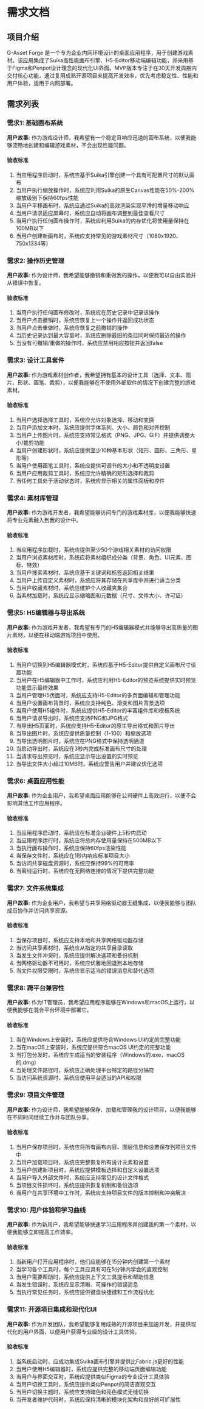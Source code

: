 # 需求文档

## 项目介绍

G-Asset Forge 是一个专为企业内网环境设计的桌面应用程序，用于创建游戏素材。该应用集成了Suika高性能画布引擎、H5-Editor移动端编辑功能，并采用基于Figma和Penpot设计理念的现代化UI界面。MVP版本专注于在30天开发周期内交付核心功能，通过复用成熟开源项目来提高开发效率，优先考虑稳定性、性能和用户体验，适用于内网部署。

## 需求列表

### 需求1: 基础画布系统

**用户故事:** 作为游戏设计师，我希望有一个稳定且响应迅速的画布系统，以便我能够流畅地创建和编辑游戏素材，不会出现性能问题。

#### 验收标准

1. 当应用程序启动时，系统应基于Suika引擎创建一个具有可配置尺寸的默认画布
2. 当用户执行缩放操作时，系统应利用Suika的原生Canvas性能在50%-200%缩放级别下保持60fps性能
3. 当用户平移画布时，系统应通过Suika的高效渲染实现平滑的增量移动响应
4. 当用户请求适应屏幕时，系统应自动将画布调整到最佳查看尺寸
5. 当用户执行任何画布操作时，系统应利用Suika的内存优化将使用量保持在100MB以下
6. 当用户创建新画布时，系统应支持常见的游戏素材尺寸（1080x1920、750x1334等）

### 需求2: 操作历史管理

**用户故事:** 作为设计师，我希望能够撤销和重做我的操作，以便我可以自由实验并从错误中恢复。

#### 验收标准

1. 当用户执行任何画布修改时，系统应在历史记录中记录该操作
2. 当用户点击撤销时，系统应恢复上一个操作并返回成功状态
3. 当用户点击重做时，系统应恢复之前撤销的操作
4. 当历史记录达到最大容量时，系统应删除最旧的条目同时保持最近的操作
5. 当没有可撤销/重做的操作时，系统应禁用相应按钮并返回false

### 需求3: 设计工具套件

**用户故事:** 作为游戏素材创作者，我希望拥有基本的设计工具（选择、文本、图片、形状、画笔、裁剪），以便我能够在不使用外部软件的情况下创建完整的游戏素材。

#### 验收标准

1. 当用户选择选择工具时，系统应允许对象选择、移动和变换
2. 当用户添加文本时，系统应提供字体系列、大小、颜色和对齐控制
3. 当用户上传图片时，系统应支持常见格式（PNG、JPG、GIF）并提供调整大小/裁剪功能
4. 当用户创建形状时，系统应提供至少10种基本形状（矩形、圆形、三角形、星形等）
5. 当用户使用画笔工具时，系统应提供可调节的大小和不透明度设置
6. 当用户应用裁剪工具时，系统应允许精确的矩形选择和裁剪
7. 当任何工具处于活动状态时，系统应显示相关的属性面板和控件

### 需求4: 素材库管理

**用户故事:** 作为游戏开发者，我希望能够访问专门的游戏素材库，以便我能够快速将专业元素融入到我的设计中。

#### 验收标准

1. 当应用程序加载时，系统应提供至少50个游戏相关素材的访问权限
2. 当用户浏览素材库时，系统应将素材组织成分类（背景、角色、UI元素、图标、特效）
3. 当用户搜索素材时，系统应基于关键词和标签返回相关结果
4. 当用户上传自定义素材时，系统应将其存储在共享库中并进行适当分类
5. 当用户收藏素材时，系统应维护个人收藏夹集合
6. 当素材加载时，系统应显示缩略图和元数据（尺寸、文件大小、许可证）

### 需求5: H5编辑器与导出系统

**用户故事:** 作为游戏开发者，我希望有专门的H5编辑器模式并能够导出高质量的图片素材，以便在移动端游戏项目中使用。

#### 验收标准

1. 当用户切换到H5编辑器模式时，系统应基于H5-Editor提供自定义画布尺寸设置功能
2. 当用户在H5编辑器中工作时，系统应利用H5-Editor的预览系统提供实时预览功能显示最终效果
3. 当用户管理H5页面时，系统应支持H5-Editor的多页面编辑和管理功能
4. 当用户设置画布背景时，系统应支持纯色、渐变和图片背景选项
5. 当用户使用H5组件时，系统应提供H5-Editor的丰富组件库和模板系统
6. 当用户请求导出时，系统应支持PNG和JPG格式
7. 当导出H5页面时，系统应支持H5-Editor的原生导出格式和图片导出
8. 当导出图片时，系统应提供质量控制（1-100）和缩放选项
9. 当导出透明图片时，系统应在PNG格式中保持透明通道
10. 当启动导出时，系统应在3秒内完成标准画布尺寸的处理
11. 当请求导出预览时，系统应显示导出设置的实时预览
12. 当导出文件大小超过10MB时，系统应警告用户并建议优化选项

### 需求6: 桌面应用性能

**用户故事:** 作为企业用户，我希望桌面应用能够在公司硬件上高效运行，以便不会影响其他工作应用程序。

#### 验收标准

1. 当应用程序启动时，系统应在标准企业硬件上5秒内启动
2. 当应用程序运行时，系统应将总内存使用量保持在500MB以下
3. 当执行画布操作时，系统应保持60fps渲染性能
4. 当保存文件时，系统应在1秒内响应标准项目大小
5. 当访问共享磁盘资源时，系统应保持99%的可用率
6. 当离线运行时，系统应在无网络连接的情况下提供完整功能

### 需求7: 文件系统集成

**用户故事:** 作为企业用户，我希望与共享网络驱动器无缝集成，以便我能够与团队成员协作并访问共享资源。

#### 验收标准

1. 当保存项目时，系统应支持本地和共享网络驱动器存储
2. 当访问共享素材时，系统应从指定的共享目录读取
3. 当发生文件冲突时，系统应提供解决选项和备份机制
4. 当网络驱动器不可用时，系统应优雅地回退到本地存储
5. 当文件权限受限时，系统应显示适当的错误消息和替代选项

### 需求8: 跨平台兼容性

**用户故事:** 作为IT管理员，我希望应用程序能够在Windows和macOS上运行，以便我能够在混合平台环境中部署它。

#### 验收标准

1. 当在Windows上安装时，系统应提供符合Windows UI约定的完整功能
2. 当在macOS上安装时，系统应提供符合macOS UI约定的完整功能
3. 当打包分发时，系统应生成适当的安装程序（Windows的.exe，macOS的.dmg）
4. 当处理文件路径时，系统应正确处理平台特定的路径分隔符
5. 当访问系统资源时，系统应使用平台适当的API和权限

### 需求9: 项目文件管理

**用户故事:** 作为设计师，我希望能够保存、加载和管理我的设计项目，以便我能够在不同时间继续工作并与团队分享。

#### 验收标准

1. 当用户保存项目时，系统应将所有画布内容、图层信息和设置保存到项目文件中
2. 当用户加载项目时，系统应完整恢复所有设计元素和设置
3. 当用户创建新项目时，系统应提供模板选择和自定义设置选项
4. 当用户导入外部文件时，系统应支持常见的设计文件格式
5. 当项目文件损坏时，系统应提供恢复机制和备份选项
6. 当用户在共享环境中工作时，系统应支持项目文件的版本控制和冲突解决

### 需求10: 用户体验和学习曲线

**用户故事:** 作为新用户，我希望能够快速学习应用程序并创建我的第一个素材，以便我能够立即提高工作效率。

#### 验收标准

1. 当新用户打开应用程序时，他们应能够在15分钟内创建第一个素材
2. 当学习各个工具时，每个工具应具有可在5分钟内学会的直观控制
3. 当用户需要帮助时，系统应提供上下文工具提示和帮助信息
4. 当发生错误时，系统应显示清晰、可操作的错误消息
5. 当执行常见任务时，系统应提供键盘快捷键和工作流程优化

### 需求11: 开源项目集成和现代化UI

**用户故事:** 作为开发团队，我希望能够复用成熟的开源项目来加速开发，并提供现代化的用户界面，以便用户获得专业级的设计工具体验。

#### 验收标准

1. 当系统启动时，应成功集成Suika画布引擎并提供比Fabric.js更好的性能
2. 当用户使用H5编辑器时，系统应提供完整的移动端页面编辑功能
3. 当用户与界面交互时，系统应提供类似Figma的专业设计工具体验
4. 当用户切换工具时，系统应提供类似Penpot的简洁直观交互
5. 当用户切换主题时，系统应支持暗色和亮色模式无缝切换
6. 当开发者维护代码时，系统应保持清晰的模块化架构和良好的可扩展性
